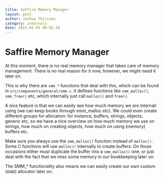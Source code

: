 ```yaml
---
title: Saffire Memory Manager
layout: post
author: Joshua Thijssen
category: internals
date: 2015-01-01 00:01:10
---
```


# Saffire Memory Manager
At this moment, there is no real memory manager that takes care of memory management. There is no real reason for it now, however, we might need it later on.

This is why there are `smm_*` functions that deal with this, which can be found in `src/components/general/smm.c`. It defines functions like `smm_malloc()`, `smm_free()` etc, which internally just call `malloc()` and `free()`.

A nice feature is that we can easily see how much memory we are internall using (we can keep books through smm_malloc etc). We could even create different groups for allocation: for instance, buffers, strings, objects, generic etc, so we have a nice overview on how much memory we use on strings, how much on creating objects, how much on using (memory) buffers etc.

Make sure you always use the `smm_malloc()` function instead of `malloc()`. Some C functions will use `malloc()` internally to create buffers. On those occasions either must duplicate the buffer into a `smm_malloc()` one, or just deal with the fact that we miss some memory in our bookkeeping later on.

The SMM_* functionality also means we can easily create our own custom (slab) allocator later on.
